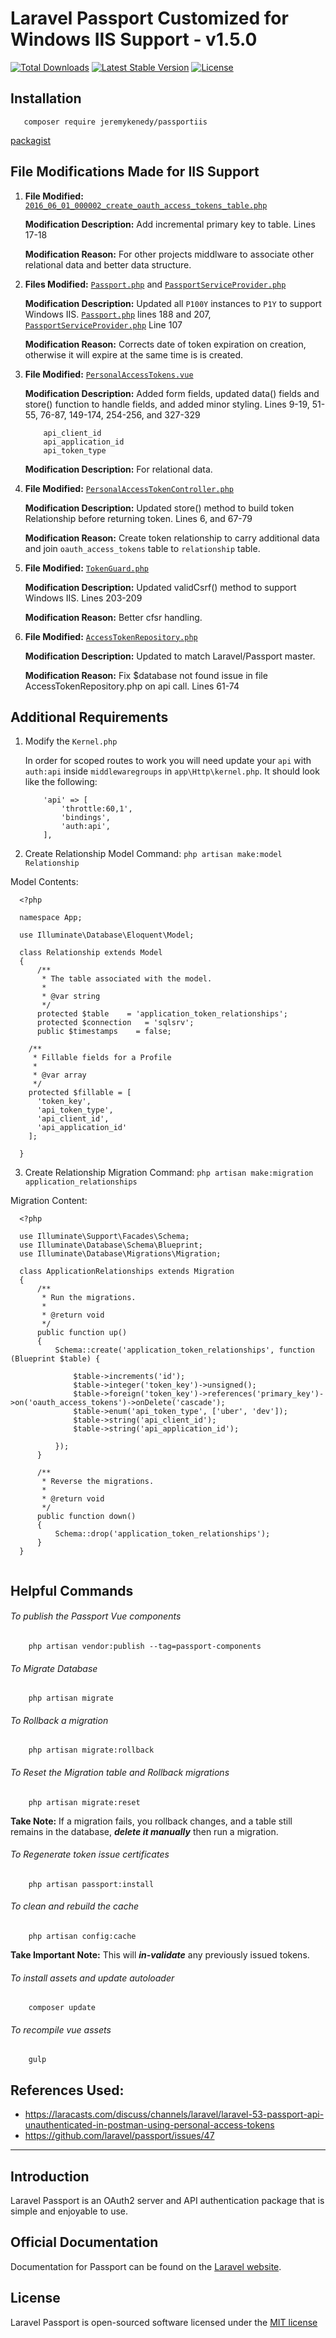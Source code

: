 # Laravel Passport Customized for Windows IIS Support - v1.5.0

[![Total Downloads](https://poser.pugx.org/jeremykenedy/passportiis/d/total.svg)](https://packagist.org/packages/jeremykenedy/passportiis)
[![Latest Stable Version](https://poser.pugx.org/jeremykenedy/passportiis/v/stable.svg)](https://packagist.org/packages/jeremykenedy/passportiis)
[![License](https://poser.pugx.org/jeremykenedy/passportiis/license.svg)](https://packagist.org/packages/jeremykenedy/passportiis)

## Installation
```
   composer require jeremykenedy/passportiis
```
[packagist](https://packagist.org/packages/jeremykenedy/passportiis)

## File Modifications Made for IIS Support
1.  **File Modified:**
		[```2016_06_01_000002_create_oauth_access_tokens_table.php```](https://github.com/jeremykenedy/passportiis/blob/master/database/migrations/2016_06_01_000002_create_oauth_access_tokens_table.php)

	**Modification Description:**
		Add incremental primary key to table. Lines 17-18

    **Modification Reason:**
        For other projects middlware to associate other relational data and better data structure.

2.  **Files Modified:**
		[```Passport.php```](https://github.com/jeremykenedy/passportiis/blob/master/src/Passport.php) and [```PassportServiceProvider.php```](https://github.com/jeremykenedy/passportiis/blob/master/src/PassportServiceProvider.php)

    **Modification Description:**
    	Updated all ```P100Y``` instances to ```P1Y``` to support Windows IIS. [```Passport.php```](https://github.com/jeremykenedy/passportiis/blob/master/src/Passport.php) lines 188 and 207, [```PassportServiceProvider.php```](https://github.com/jeremykenedy/passportiis/blob/master/src/PassportServiceProvider.php) Line 107

    **Modification Reason:**
        Corrects date of token expiration on creation, otherwise it will expire at the same time is is created.

3.  **File Modified:**
		[```PersonalAccessTokens.vue```](https://github.com/jeremykenedy/passportiis/blob/master/resources/assets/js/components/PersonalAccessTokens.vue)

    **Modification Description:**
    	Added form fields, updated data() fields and store() function to handle fields, and added minor styling. Lines 9-19, 51-55, 76-87, 149-174, 254-256, and 327-329

    ```
        api_client_id
        api_application_id
        api_token_type
    ```
    **Modification Description:**
         For relational data.

4.  **File Modified:**
		[```PersonalAccessTokenController.php```](https://github.com/jeremykenedy/passportiis/blob/master/src/Http/Controllers/PersonalAccessTokenController.php)

    **Modification Description:**
    	Updated store() method to build token Relationship before returning token. Lines 6, and 67-79

    **Modification Reason:**
        Create token relationship to carry additional data and join ```oauth_access_tokens``` table to ```relationship``` table.

5.  **File Modified:**
		[```TokenGuard.php```](https://github.com/jeremykenedy/passportiis/blob/master/src/Guards/TokenGuard.php)

    **Modification Description:**
    	Updated validCsrf() method to support Windows IIS. Lines 203-209

    **Modification Reason:**
        Better cfsr handling.

6.  **File Modified:**
        [```AccessTokenRepository.php```](https://github.com/jeremykenedy/passportiis/blob/master/src/Bridge/AccessTokenRepository.php)

    **Modification Description:**
    	Updated to match Laravel/Passport master.

    **Modification Reason:**
        Fix $database not found issue in file AccessTokenRepository.php on api call. Lines 61-74

## Additional Requirements

1. 	Modify the `Kernel.php`

	In order for scoped routes to work you will need update
	your `api` with `auth:api` inside `middlewaregroups` in `app\Http\kernel.php`.
	It should look like the following:

	```
		'api' => [
			'throttle:60,1',
			'bindings',
			'auth:api',
		],
	```

2. Create Relationship Model
  Command:
  ```php artisan make:model Relationship```

  Model Contents:
  ```
    <?php

    namespace App;

    use Illuminate\Database\Eloquent\Model;

    class Relationship extends Model
    {
        /**
         * The table associated with the model.
         *
         * @var string
         */
        protected $table    = 'application_token_relationships';
        protected $connection   = 'sqlsrv';
        public $timestamps    = false;

      /**
       * Fillable fields for a Profile
       *
       * @var array
       */
      protected $fillable = [
        'token_key',
        'api_token_type',
        'api_client_id',
        'api_application_id'
      ];

    }

  ```

3. Create Relationship Migration
  Command:
    ```php artisan make:migration application_relationships```

  Migration Content:

  ```
    <?php

    use Illuminate\Support\Facades\Schema;
    use Illuminate\Database\Schema\Blueprint;
    use Illuminate\Database\Migrations\Migration;

    class ApplicationRelationships extends Migration
    {
        /**
         * Run the migrations.
         *
         * @return void
         */
        public function up()
        {
            Schema::create('application_token_relationships', function (Blueprint $table) {

                $table->increments('id');
                $table->integer('token_key')->unsigned();
                $table->foreign('token_key')->references('primary_key')->on('oauth_access_tokens')->onDelete('cascade');
                $table->enum('api_token_type', ['uber', 'dev']);
                $table->string('api_client_id');
                $table->string('api_application_id');

            });
        }

        /**
         * Reverse the migrations.
         *
         * @return void
         */
        public function down()
        {
            Schema::drop('application_token_relationships');
        }
    }


  ```

## Helpful Commands
###### To publish the Passport Vue components
  ```
      php artisan vendor:publish --tag=passport-components
  ```

###### To Migrate Database
  ```
      php artisan migrate
  ```

###### To Rollback a migration
  ```
      php artisan migrate:rollback
  ```

###### To Reset the Migration table and Rollback migrations
  ```
      php artisan migrate:reset
  ```
**Take Note:** If a migration fails, you rollback changes, and a table still remains in the database, ***delete it manually*** then run a migration.

###### To Regenerate token issue certificates
  ```
      php artisan passport:install
  ```

###### To clean and rebuild the cache
  ```
      php artisan config:cache
  ```
**Take Important Note:** This will ***in-validate*** any previously issued tokens.

###### To install assets and update autoloader
  ```
      composer update
  ```

###### To recompile vue assets
  ```
      gulp
  ```

## References Used:

- https://laracasts.com/discuss/channels/laravel/laravel-53-passport-api-unauthenticated-in-postman-using-personal-access-tokens
- https://github.com/laravel/passport/issues/47

---

## Introduction

Laravel Passport is an OAuth2 server and API authentication package that is simple and enjoyable to use.

## Official Documentation

Documentation for Passport can be found on the [Laravel website](http://laravel.com/docs/master/passport).

## License

Laravel Passport is open-sourced software licensed under the [MIT license](http://opensource.org/licenses/MIT)
